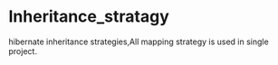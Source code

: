 # Inheritance_stratagy
hibernate inheritance strategies,All mapping strategy is used in single project.
